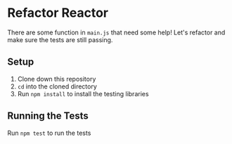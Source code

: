 # Refactor Reactor

There are some function in `main.js` that need some help! Let's refactor and make sure the tests are still passing.

## Setup

1. Clone down this repository
1. `cd` into the cloned directory
1. Run `npm install` to install the testing libraries

## Running the Tests

Run `npm test` to run the tests
